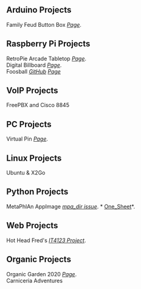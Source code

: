 ## Arduino Projects

Family Feud Button Box *[Page](https://erniethetech.github.io/lock_out/)*.

## Raspberry Pi Projects

RetroPie Arcade Tabletop *[Page](https://erniethetech.github.io/retro_pi/)*.<br>
Digital Billboard *[Page](https://erniethetech.github.io/dbb/)*.<br>
Foosball *[GitHub](https://github.com/swehner/foos/)*    *[Page](https://erniethetech.github.io/Foos/)* 

## VoIP Projects
FreePBX and Cisco 8845 

## PC Projects

Virtual Pin *[Page](https://erniethetech.github.io/virtual_pin/)*.

## Linux Projects
Ubuntu & X2Go

## Python Projects
MetaPhlAn AppImage *[mpa_dir issue](https://www.youtube.com/watch?v=Non8VcuCn1k)*. * [One_Sheet](Capstone.pdf)*.

## Web Projects
Hot Head Fred's *[IT4123 Project](https://ernestogguzman.wixsite.com/it4123)*.


## Organic Projects
Organic Garden 2020 *[Page](https://erniethetech.github.io/Organic_2020/)*. <br>
Carniceria Adventures 

